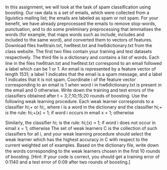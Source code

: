 In this assignment, we will look at the task of spam classiﬁcation using boosting. Our raw data is a set
of emails, which were collected from a liguistics mailing list; the emails are labeled as spam or not spam.
For your beneﬁt, we have already preprocessed the emails to remove stop-words, punctuation, and to do
some preliminary preprocessing that lemmatises the words (for example, that maps words such as include,
includes and included to the same word), and converted them to vectors of features.
Download ﬁles hw6train.txt, hw6test.txt and hw6dictionary.txt from the class website. The ﬁrst
two ﬁles contain your training and test datasets respectively. The third ﬁle is a dictionary and contains a
list of words. Each line in the ﬁles hw6train.txt and hw6test.txt correspond to an email followed a label
which can be 1 or 1. An email is represented by a feature vector of length 1531; a label 1 indicates that
the email is a spam message, and a label 1 indicates that it is not spam. Coordinate i of the feature vector
corresponding to an email is 1 when word i in hw6dictionary.txt is present in the email and 0 otherwise.
Write down the training and test errors of the classiﬁers obtained after t = 3;7;10;15;20 rounds of
boosting. Use the following weak learning procedure. Each weak learner corresponds to a classiﬁer hi;+ or
hi;, where i is a word in the dictionary and the classiﬁer hi;+ is the rule:
hi;+(x) = 1; if word i occurs in email x
= 1; otherwise

Similarly, the classiﬁer hi; is the rule:
hi;(x) = 1; if word i does not occur in email x
= 1; otherwise
The set of weak learners C is the collection of such classiﬁers for all i, and your weak learning procedure
should select the weak learner which has the highest accuracy in C with respect to the current weighted set
of examples. Based on the dictionary ﬁle, write down the words corresponding to the weak learners chosen
in the ﬁrst 10 rounds of boosting.
[Hint: If your code is correct, you should get a training error of 0:1140 and a test error of 0:09 after two
rounds of boosting.]